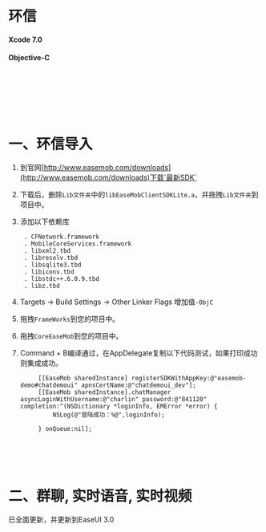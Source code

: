 <br/><br/><br/>
环信
==========

#### Xcode 7.0

#### Objective-C



<br/><br/><br/>
一、环信导入
==========
1. 到官网[http://www.easemob.com/downloads](http://www.easemob.com/downloads)下载`最新SDK`<br/>

2. 下载后，删除`Lib文件夹`中的`libEaseMobClientSDKLite.a`，并拖拽`Lib文件夹`到项目中。<br/>

3. 添加以下依赖库<br/>

        . CFNetwork.framework
        . MobileCoreServices.framework
        . libxml2.tbd
        . libresolv.tbd
        . libsqlite3.tbd
        . libiconv.tbd
        . libstdc++.6.0.9.tbd
        . libz.tbd
4. Targets -> Build Settings -> Other Linker Flags 增加值`-ObjC`

5. 拖拽`FrameWorks`到您的项目中。<br/>

6. 拖拽`CoreEaseMob`到您的项目中。<br/>

7. Command + B编译通过，在AppDelegate复制以下代码测试，如果打印成功则集成成功。

        
            [[EaseMob sharedInstance] registerSDKWithAppKey:@"easemob-demo#chatdemoui" apnsCertName:@"chatdemoui_dev"];
            [[EaseMob sharedInstance].chatManager asyncLoginWithUsername:@"charlin" password:@"841120" completion:^(NSDictionary *loginInfo, EMError *error) {
                NSLog(@"登陆成功：%@",loginInfo);
                
            } onQueue:nil];


<br/><br/><br/>

二、群聊, 实时语音, 实时视频
==========
已全面更新，并更新到EaseUI 3.0
